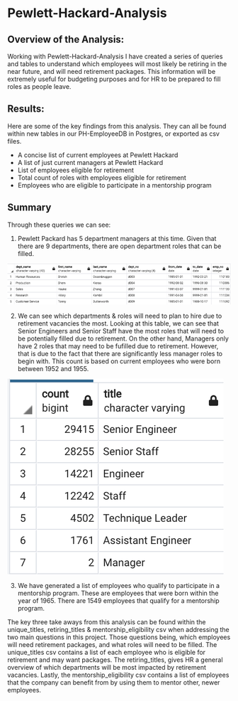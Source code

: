 # Pewlett-Hackard-Analysis

## Overview of the Analysis:
Working with Pewlett-Hackard-Analysis I have created a series of queries and tables to understand which employees will most likely be retiring in the near future, and will need retirement packages. This information will be extremely useful for budgeting purposes and for HR to be prepared to fill roles as people leave. 

## Results: 
Here are some of the key findings from this analysis. They can all be found within new tables in our PH-EmployeeDB in Postgres, or exported as csv files. 
* A concise list of current employees at Pewlett Hackard
* A list of just current managers at Pewlett Hackard
* List of employees eligible for retirement 
* Total count of roles with employees eligible for retirement
* Employees who are eligible to participate in a mentorship program 

## Summary
Through these queries we can see:
1.  Pewlett Packard has 5 department managers at this time. Given that there are 9 departments, there are open department roles that can be filled. 


![departments_list](Photos/departments_list.png)

2. We can see which departments & roles will need to plan to hire due to retirement vacancies the most. Looking at this table, we can see that Senior Engineers and Senior Staff have the most roles that will need to be potentially filled due to retirement. On the other hand, Managers only have 2 roles that may need to be fufilled due to retirement. However, that is due to the fact that there are significantly less manager roles to begin with. This count is based on current employees who were born between 1952 and 1955. 

![retirement_by_roles](Photos/retirement_by_roles.png)


3. We have generated a list of employees who qualify to participate in a mentorship program. These are employees that were born within the year of 1965. There are 1549 employees that qualify for a mentorship program. 

The key three take aways from this analysis can be found within the unique_titles, retiring_titles & mentorship_eligibility csv when addressing the two main questions in this project. Those questions being, which employees will need retirement packages, and what roles will need to be filled. The unique_titles csv contains a list of each employee who is eligible for retirement and may want packages. The retiring_titles, gives HR a general overview of which departments will be most impacted by retirement vacancies. Lastly, the mentorship_eligibility csv contains a list of employees that the company can benefit from by using them to mentor other, newer employees. 






